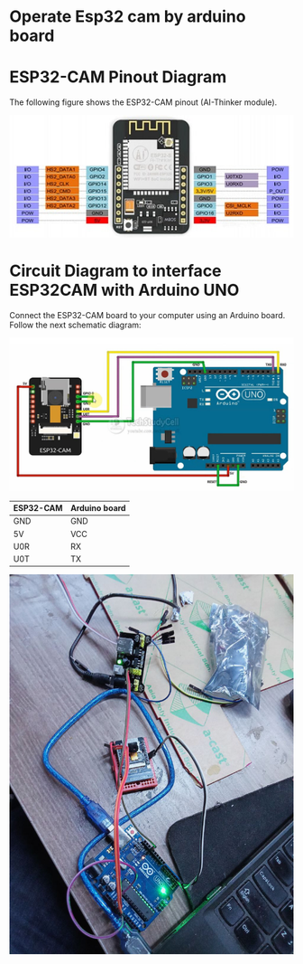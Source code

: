 # Operate Esp32 cam by arduino board

# ESP32-CAM Pinout Diagram
<p> The following figure shows the ESP32-CAM pinout (AI-Thinker module).

![Esp32_cam_pinout](https://github.com/moaml1999/esp32-cam/blob/main/esp32_cam_pinout.jpg)

 </p> 
 

# Circuit Diagram to interface ESP32CAM with Arduino UNO
<p> Connect the ESP32-CAM board to your computer using an Arduino board. Follow the next schematic diagram:
  
![Esp32_cam_schematic_diagram](https://github.com/moaml1999/esp32-cam/blob/main/esp32_cam_arduino.jpeg) </p>
 
| ESP32-CAM | Arduino board |
| --- | --- |
| GND | GND |
| 5V | VCC |
| U0R | RX |
| U0T | TX |
  
![Esp32_cam_schematic_diagram](https://github.com/moaml1999/esp32-cam/blob/main/esp32_cam_arduino_connection.jpg)

